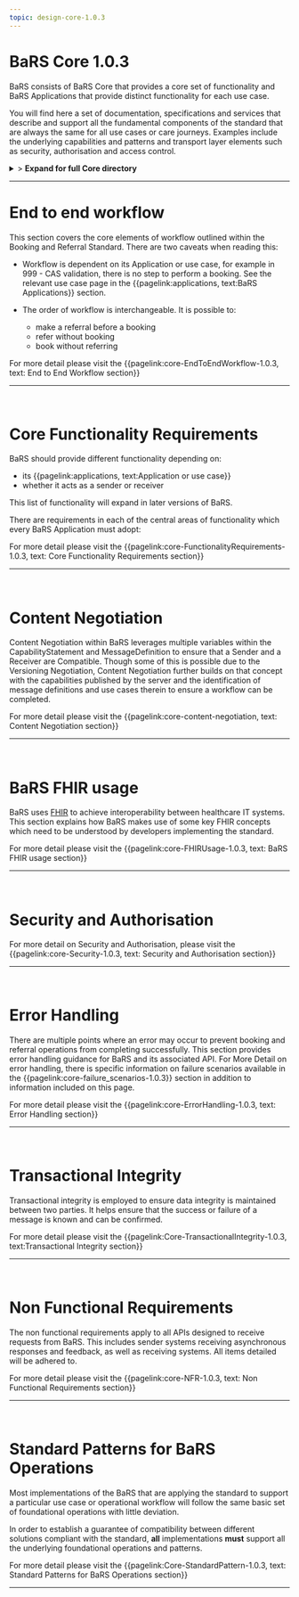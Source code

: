 ```yaml
---
topic: design-core-1.0.3
---
```


# BaRS Core 1.0.3

BaRS consists of BaRS Core that provides a core set of functionality and BaRS Applications that provide distinct functionality for each use case.

You will find here a set of documentation, specifications and services that describe and support all the fundamental components of the standard that are always the same for all use cases or care journeys. Examples include the underlying capabilities and patterns and transport layer elements such as security, authorisation and access control.

<details>
<summary>> <b class="barslink">Expand for full Core directory</b></summary>

&bull; {{pagelink:design-core-1.0.3 , text: Core 1.0.3}}</br>
&nbsp;&nbsp;&bull; {{pagelink:core-EndToEndWorkflow-1.0.3 , text:End to end workflow}}</br>
&nbsp;&nbsp;&nbsp;&nbsp;&bull; {{pagelink:core-EndToEndWorkflow-ServiceDiscovery-1.0.3 , text:Service Discovery}}</br>
&nbsp;&nbsp;&nbsp;&nbsp;&bull; {{pagelink:core-EndToEndWorkflow-BaRSAuth-1.0.3 , text:Authenticate with BaRS}}</br>
&nbsp;&nbsp;&nbsp;&nbsp;&bull; {{pagelink:core-EndToEndWorkflow-API-1.0.3 , text:BaRS FHIR API}}</br>
&nbsp;&nbsp;&nbsp;&nbsp;&bull; {{pagelink:core-EndToEndWorkflow-HTTPHeader-1.0.3 , text:HTTP Header}}</br>
&nbsp;&nbsp;&nbsp;&nbsp;&bull; {{pagelink:core-EndToEndWorkflow-Routing-1.0.3 , text:Routing}}</br>
&nbsp;&nbsp;&nbsp;&nbsp;&bull; {{pagelink:core-EndToEndWorkflow-Auth-1.0.3 , text:Authentication and Authorisation}}</br>
&nbsp;&nbsp;&nbsp;&nbsp;&bull; {{pagelink:core-EndToEndWorkflow-Transactional-Integrity-1.0.3 , text:Transactional Integrity}}</br>
&nbsp;&nbsp;&nbsp;&nbsp;&bull; {{pagelink:core-EndToEndWorkflow-HTTPResponseHeader-1.0.3 , text:HTTP Response Headers}}</br>
&nbsp;&nbsp;&nbsp;&nbsp;&bull; {{pagelink:core-EndToEndWorkflow-Processing-1.0.3 , text:Processing Requests}}</br>
&nbsp;&nbsp;&nbsp;&nbsp;&bull; {{pagelink:core-EndToEndWorkflow-Responses-1.0.3 , text:Responses}}</br>
&nbsp;&nbsp;&nbsp;&nbsp;&bull; {{pagelink:core-EndToEndWorkflow-ReversingRoles-1.0.3 , text:Reversing Roles}}</br>
&nbsp;&nbsp;&nbsp;&nbsp;&bull; {{pagelink:core-EndToEndWorkflow-AsyncWorkflow-1.0.3 , text:Asynchronous Workflow}}</br>
&nbsp;&nbsp;&bull; {{pagelink:core-FunctionalityRequirements-1.0.3 , text:Core Functionality Requirements.}}</br>
&nbsp;&nbsp;&nbsp;&nbsp;&bull; {{pagelink:core-FunctionalityRequirements-All-1.0.3 , text:All}}</br>
&nbsp;&nbsp;&nbsp;&nbsp;&bull; {{pagelink:core-FunctionalityRequirements-Caching-1.0.3 , text:Caching}}</br>
&nbsp;&nbsp;&nbsp;&nbsp;&bull; {{pagelink:core-FunctionalityRequirements-BookingSender-1.0.3 , text:Booking Sender}}</br>
&nbsp;&nbsp;&nbsp;&nbsp;&bull; {{pagelink:core-FunctionalityRequirements-BookingReceiver-1.0.3 , text:Booking Receiver}}</br>
&nbsp;&nbsp;&nbsp;&nbsp;&bull; {{pagelink:core-FunctionalityRequirements-ReferralSender-1.0.3 , text:Referral Sender}}</br>
&nbsp;&nbsp;&nbsp;&nbsp;&bull; {{pagelink:core-FunctionalityRequirements-ReferralReceiver-1.0.3 , text:Referral Receiver}}</br>
&nbsp;&nbsp;&bull; {{pagelink:core-FHIRUsage-1.0.3 , text:BaRS FHIR Usage}}</br>
&nbsp;&nbsp;&nbsp;&nbsp;&bull; {{pagelink:core-FHIRUsage-Framework-1.0.3 , text:Frameworks}}</br>
&nbsp;&nbsp;&nbsp;&nbsp;&bull; {{pagelink:core-FHIRUsage-REST-1.0.3 , text:REST}}</br>
&nbsp;&nbsp;&nbsp;&nbsp;&bull; {{pagelink:core-FHIRUsage-FHIR-Operations-1.0.3 , text:FHIR Operations}}</br>
&nbsp;&nbsp;&nbsp;&nbsp;&bull; {{pagelink:core-FHIRUsage-Process-Message-1.0.3 , text:$process-message}}</br>
&nbsp;&nbsp;&nbsp;&nbsp;&bull; {{pagelink:core-FHIRUsage-bundle-1.0.3 , text:Bundle}}</br>
&nbsp;&nbsp;&nbsp;&nbsp;&bull; {{pagelink:core-FHIRUsage-JourneyID-1.0.3 , text:Journey ID}}</br>
&nbsp;&nbsp;&nbsp;&nbsp;&bull; {{pagelink:core-FHIRUsage-Time-1.0.3 , text:How to handle times}}</br>
&nbsp;&nbsp;&nbsp;&nbsp;&bull; {{pagelink:core-FHIRUsage-LastUpdated-1.0.3 , text:LastUpdatedDate}}</br>
&nbsp;&nbsp;&bull; {{pagelink:core-Security-1.0.3 , text:Security and Authorisation}}</br>
&nbsp;&nbsp;&nbsp;&nbsp;&bull; {{pagelink:core-Security-Sender-1.0.3 , text:Sender}}</br>
&nbsp;&nbsp;&nbsp;&nbsp;&bull; {{pagelink:core-Security-Oauth-1.0.3 , text:OAuth Endpoints}}</br>
&nbsp;&nbsp;&nbsp;&nbsp;&bull; {{pagelink:core-Security-Receiver-1.0.3 , text:Receiver}}</br>
&nbsp;&nbsp;&nbsp;&nbsp;&bull; {{pagelink:core-Security-Auth-1.0.3 , text:Authorisation}}</br>
&nbsp;&nbsp;&nbsp;&nbsp;&bull; {{pagelink:core-ErrorHandling-1.0.3 , text:Error Handling}}</br>
&nbsp;&nbsp;&nbsp;&nbsp;&bull; {{pagelink:core-ErrorHandling-Overview-1.0.3 , text:Overview}}</br>
&nbsp;&nbsp;&nbsp;&nbsp;&bull; {{pagelink:core-ErrorHandling-IntS-1.0.3 , text:BaRS interactions(sending)}}</br>
&nbsp;&nbsp;&nbsp;&nbsp;&bull; {{pagelink:core-ErrorHandling-OpOut-1.0.3 , text:OperationOutcome Example}}</br>
&nbsp;&nbsp;&nbsp;&nbsp;&bull; {{pagelink:core-ErrorHandling-Diag-1.0.3 , text:Diagnostic Text}}</br>
&nbsp;&nbsp;&nbsp;&nbsp;&bull; {{pagelink:core-ErrorHandling-Examples-1.0.3 , text:Example Errors}}</br>
&nbsp;&nbsp;&nbsp;&nbsp;&bull; {{pagelink:core-ErrorHandling-SendResp-1.0.3 , text:Sender Responsibilities}}</br>
&nbsp;&nbsp;&nbsp;&nbsp;&bull; {{pagelink:core-ErrorHandling-IntR-1.0.3 , text:BaRs interactions(receiving)}}</br>
&nbsp;&nbsp;&nbsp;&nbsp;&bull; {{pagelink:core-ErrorHandling-RecResp-1.0.3 , text:Receiver responsibilities}}</br>
&nbsp;&nbsp;&nbsp;&nbsp;&bull; {{pagelink:core-EHFailureScenarios-1.0.3 , text:Failure Scenarios}}</br>
&nbsp;&nbsp;&nbsp;&nbsp;&bull; {{pagelink:core-failure_scenarios-1.0.3 , text:1.0.3}}	 </br>
&nbsp;&nbsp;&bull; {{pagelink:Core-TransactionalIntegrity-1.0.3 , text:Transactional Integrity}}</br>
&nbsp;&nbsp;&nbsp;&nbsp;&bull; {{pagelink:Core-TransactionalIntegrity-Initial-1.0.3 , text:Initial Request}}</br>
&nbsp;&nbsp;&nbsp;&nbsp;&bull; {{pagelink:Core-TransactionalIntegrity-Update-1.0.3 , text:Sending an update}}</br>
&nbsp;&nbsp;&nbsp;&nbsp;&bull; {{pagelink:Core-TransactionalIntegrity-Feedback-1.0.3 , text:Feedback (response) requests}}</br>
&nbsp;&nbsp;&nbsp;&nbsp;&bull; {{pagelink:Core-TransactionalIntegrity-Retry-1.0.3 , text:Retry Scenario}}</br>
&nbsp;&nbsp;&nbsp;&nbsp;&bull; {{pagelink:Core-TransactionalIntegrity-Onward-1.0.3 , text:Onwards Referrals}}</br>
&nbsp;&nbsp;&nbsp;&nbsp;&bull; {{pagelink:Core-TransactionalIntegrity-retry-1.0.3 , text:Definition of a Retry}}</br>
&nbsp;&nbsp;&nbsp;&nbsp;&bull; {{pagelink:Core-TransactionalIntegrity-Receiver-1.0.3 , text:Receiver responsibilities}}</br>
&nbsp;&nbsp;&nbsp;&nbsp;&bull; {{pagelink:Core-TransactionalIntegrity-Sender-1.0.3 , text:Sender responsibilities}}</br>
&nbsp;&nbsp;&nbsp;&nbsp;&bull; {{pagelink:core-TIFailureScenarios-1.0.3 , text:Failure Scenarios}}</br>
&nbsp;&nbsp;&nbsp;&nbsp;&bull; {{pagelink:core-NFR-1.0.3 , text:Non functional Requirements}}</br>
&nbsp;&nbsp;&nbsp;&nbsp;&bull; {{pagelink:core-NFR-Requirements-1.0.3 , text:Requirements}}</br>
&nbsp;&nbsp;&nbsp;&nbsp;&bull; {{pagelink:core-NFR-Processing-Time-1.0.3 , text:Processing Times}}</br>
&nbsp;&nbsp;&nbsp;&nbsp;&bull; {{pagelink:Core-StandardPattern-1.0.3 , text:Standard Patterns for BaRS Operations}}</br>
&nbsp;&nbsp;&nbsp;&nbsp;&bull; {{pagelink:core-SPComposites-1.0.3 , text:Standard Pattern for Composites}}</br>
&nbsp;&nbsp;&nbsp;&nbsp;&bull; {{pagelink:core-SPMessageHeader-1.0.3 , text:Message Headers}}</br>
&nbsp;&nbsp;&nbsp;&nbsp;&bull; {{pagelink:core-SPCancellation-1.0.3 , text:Cancellation}}</br>
&nbsp;&nbsp;&nbsp;&nbsp;&bull; {{pagelink:core-SPUseCaseCategories-1.0.3 , text:Use Case Categories}}</br>

</details>

<hr>




# End to end workflow
This section covers the core elements of workflow outlined within the Booking and Referral Standard. There are two caveats when reading this:

- Workflow is dependent on its Application or use case, for example in 999 - CAS validation, there is no step to perform a booking. See the relevant use case page in the 
{{pagelink:applications, text:BaRS Applications}} section. 


- The order of workflow is interchangeable. It is possible to:
    - make a referral before a booking
    - refer without booking
    - book without referring

For more detail please visit the {{pagelink:core-EndToEndWorkflow-1.0.3, text: End to End Workflow section}} 

<hr>
<br>


# Core Functionality Requirements
BaRS should provide different functionality depending on:

- its {{pagelink:applications, text:Application or use case}}
- whether it acts as a sender or receiver


This list of functionality will expand in later versions of BaRS.

There are requirements in each of the central areas of functionality which every BaRS Application must adopt:

For more detail please visit the {{pagelink:core-FunctionalityRequirements-1.0.3, text: Core Functionality Requirements section}} 

<hr>
<br>

# Content Negotiation

Content Negotiation within BaRS leverages multiple variables within the CapabilityStatement and MessageDefinition to ensure that a Sender and a Receiver are Compatible. Though some of this is possible due to the Versioning Negotiation, Content Negotiation further builds on that concept with the capabilities published by the server and the identification of message definitions and use cases therein to ensure a workflow can be completed. 

For more detail please visit the {{pagelink:core-content-negotiation, text: Content Negotiation section}} 

<hr>
<br>

# BaRS FHIR usage
BaRS uses [FHIR](https://digital.nhs.uk/services/fhir-uk-core) to achieve interoperability between healthcare IT systems. This section explains how BaRS makes use of some key FHIR concepts which need to be understood by developers implementing the standard.  

For more detail please visit the {{pagelink:core-FHIRUsage-1.0.3, text: BaRS FHIR usage section}} 

<hr>
<br>

# Security and Authorisation

For more detail on Security and Authorisation, please visit the {{pagelink:core-Security-1.0.3, text: Security and Authorisation section}} 

<hr>
<br>

# Error Handling
There are multiple points where an error may occur to prevent booking and referral operations from completing successfully. This section provides error handling guidance for BaRS and its associated API. For More Detail on error handling, there is specific information on failure scenarios available in the {{pagelink:core-failure_scenarios-1.0.3}} section in addition to information included on this page.

For more detail please visit the {{pagelink:core-ErrorHandling-1.0.3, text: Error Handling section}} 

<hr>
<br>

# Transactional Integrity
Transactional integrity is employed to ensure data integrity is maintained between two parties. It helps ensure that the success or failure of a message is known and can be confirmed. 

For more detail please visit the {{pagelink:Core-TransactionalIntegrity-1.0.3, text:Transactional Integrity section}} 

<hr>
<br>

# Non Functional Requirements

The non functional requirements apply to all APIs designed to receive requests from BaRS. This includes sender systems receiving asynchronous responses and feedback, as well as receiving systems. All items detailed will be adhered to.

For more detail please visit the {{pagelink:core-NFR-1.0.3, text: Non Functional Requirements section}} 

<hr>
<br>

# Standard Patterns for BaRS Operations
Most implementations of the BaRS that are applying the standard to support a particular use case or operational workflow will follow the same basic set of foundational operations with little deviation. 

In order to establish a guarantee of compatibility between different solutions compliant with the standard, **all** implementations **must** support all the underlying foundational operations and patterns.

For more detail please visit the {{pagelink:Core-StandardPattern-1.0.3, text: Standard Patterns for BaRS Operations section}} 

<hr>
<br>
